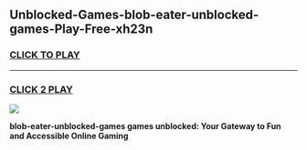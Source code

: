 
## Unblocked-Games-blob-eater-unblocked-games-Play-Free-xh23n
<h3>
<a href="https://premium76.site?title=blob-eater-unblocked-games&ref=15A">CLICK TO PLAY</a></h3>
<hr>

<h3>
<a href="https://premium76.site?title=blob-eater-unblocked-games&ref=15A">CLICK 2 PLAY</a>
  
</h3>

<a href="https://premium76.site?title=blob-eater-unblocked-games&ref=15A"><img src="https://clearcache.store/games.png"></a>


**blob-eater-unblocked-games games unblocked: Your Gateway to Fun and Accessible Online Gaming**
